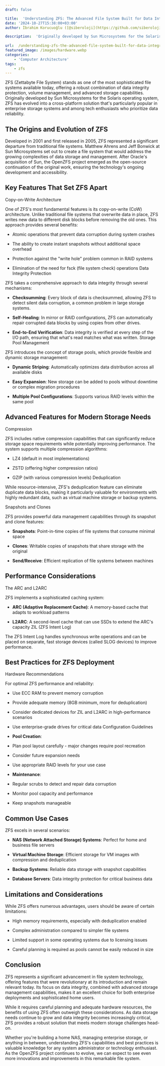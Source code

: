 ```yaml
---
draft: false

title:  'Understanding ZFS: The Advanced File System Built for Data Integrity and Storage Management'
date: '2024-10-27T15:38:00+03:00'
author: İbrahim Korucuoğlu ([@siberoloji](https://github.com/siberoloji))

description:  'Originally developed by Sun Microsystems for the Solaris operating system, ZFS has evolved into a cross-platform solution that''s particularly popular in enterprise storage systems and among tech enthusiasts who prioritize data reliability.' 
 
url:  /understanding-zfs-the-advanced-file-system-built-for-data-integrity-and-storage-management/
featured_image: /images/hardware.webp
categories:
    - 'Computer Architecture'
tags:
    - zfs
---
```



ZFS (Zettabyte File System) stands as one of the most sophisticated file systems available today, offering a robust combination of data integrity protection, volume management, and advanced storage capabilities. Originally developed by Sun Microsystems for the Solaris operating system, ZFS has evolved into a cross-platform solution that's particularly popular in enterprise storage systems and among tech enthusiasts who prioritize data reliability.



## The Origins and Evolution of ZFS



Developed in 2001 and first released in 2005, ZFS represented a significant departure from traditional file systems. Matthew Ahrens and Jeff Bonwick at Sun Microsystems set out to create a file system that would address the growing complexities of data storage and management. After Oracle's acquisition of Sun, the OpenZFS project emerged as the open-source continuation of the original work, ensuring the technology's ongoing development and accessibility.



## Key Features That Set ZFS Apart



Copy-on-Write Architecture



One of ZFS's most fundamental features is its copy-on-write (CoW) architecture. Unlike traditional file systems that overwrite data in place, ZFS writes new data to different disk blocks before removing the old ones. This approach provides several benefits:


* Atomic operations that prevent data corruption during system crashes

* The ability to create instant snapshots without additional space overhead

* Protection against the "write hole" problem common in RAID systems

* Elimination of the need for fsck (file system check) operations
Data Integrity Protection



ZFS takes a comprehensive approach to data integrity through several mechanisms:


* **Checksumming**: Every block of data is checksummed, allowing ZFS to detect silent data corruption, a common problem in large storage systems.

* **Self-Healing**: In mirror or RAID configurations, ZFS can automatically repair corrupted data blocks by using copies from other drives.

* **End-to-End Verification**: Data integrity is verified at every step of the I/O path, ensuring that what's read matches what was written.
Storage Pool Management



ZFS introduces the concept of storage pools, which provide flexible and dynamic storage management:


* **Dynamic Striping**: Automatically optimizes data distribution across all available disks

* **Easy Expansion**: New storage can be added to pools without downtime or complex migration procedures

* **Multiple Pool Configurations**: Supports various RAID levels within the same pool
## Advanced Features for Modern Storage Needs



Compression



ZFS includes native compression capabilities that can significantly reduce storage space requirements while potentially improving performance. The system supports multiple compression algorithms:


* LZ4 (default in most implementations)

* ZSTD (offering higher compression ratios)

* GZIP (with various compression levels)
Deduplication



While resource-intensive, ZFS's deduplication feature can eliminate duplicate data blocks, making it particularly valuable for environments with highly redundant data, such as virtual machine storage or backup systems.



Snapshots and Clones



ZFS provides powerful data management capabilities through its snapshot and clone features:


* **Snapshots**: Point-in-time copies of file systems that consume minimal space

* **Clones**: Writable copies of snapshots that share storage with the original

* **Send/Receive**: Efficient replication of file systems between machines
## Performance Considerations



The ARC and L2ARC



ZFS implements a sophisticated caching system:


* **ARC (Adaptive Replacement Cache)**: A memory-based cache that adapts to workload patterns

* **L2ARC**: A second-level cache that can use SSDs to extend the ARC's capacity
ZIL (ZFS Intent Log)



The ZFS Intent Log handles synchronous write operations and can be placed on separate, fast storage devices (called SLOG devices) to improve performance.



## Best Practices for ZFS Deployment



Hardware Recommendations



For optimal ZFS performance and reliability:


* Use ECC RAM to prevent memory corruption

* Provide adequate memory (8GB minimum, more for deduplication)

* Consider dedicated devices for ZIL and L2ARC in high-performance scenarios

* Use enterprise-grade drives for critical data
Configuration Guidelines


* **Pool Creation**:



* Plan pool layout carefully - major changes require pool recreation

* Consider future expansion needs

* Use appropriate RAID levels for your use case



* **Maintenance**:



* Regular scrubs to detect and repair data corruption

* Monitor pool capacity and performance

* Keep snapshots manageable
## Common Use Cases



ZFS excels in several scenarios:


* **NAS (Network Attached Storage) Systems**: Perfect for home and business file servers

* **Virtual Machine Storage**: Efficient storage for VM images with compression and deduplication

* **Backup Systems**: Reliable data storage with snapshot capabilities

* **Database Servers**: Data integrity protection for critical business data
## Limitations and Considerations



While ZFS offers numerous advantages, users should be aware of certain limitations:


* High memory requirements, especially with deduplication enabled

* Complex administration compared to simpler file systems

* Limited support in some operating systems due to licensing issues

* Careful planning is required as pools cannot be easily reduced in size
## Conclusion



ZFS represents a significant advancement in file system technology, offering features that were revolutionary at its introduction and remain relevant today. Its focus on data integrity, combined with advanced storage management capabilities, makes it an excellent choice for both enterprise deployments and sophisticated home users.



While it requires careful planning and adequate hardware resources, the benefits of using ZFS often outweigh these considerations. As data storage needs continue to grow and data integrity becomes increasingly critical, ZFS provides a robust solution that meets modern storage challenges head-on.



Whether you're building a home NAS, managing enterprise storage, or anything in between, understanding ZFS's capabilities and best practices is valuable knowledge for any system administrator or technology enthusiast. As the OpenZFS project continues to evolve, we can expect to see even more innovations and improvements in this remarkable file system.
